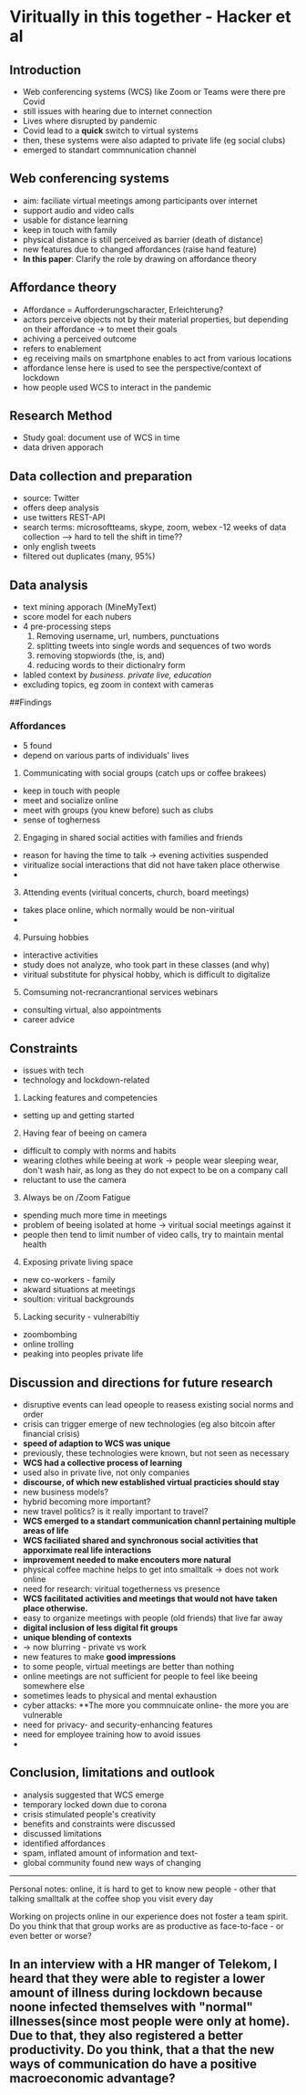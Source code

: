 # Viritually in this together - Hacker et al

## Introduction

- Web conferencing systems (WCS) like Zoom or Teams were there pre Covid
- still issues with hearing due to internet connection
- Lives where disrupted by pandemic
- Covid lead to a **quick** switch to virtual systems
- then, these systems were also adapted to private life (eg social clubs)
- emerged to standart commnunication channel

## Web conferencing systems

- aim: faciliate virtual meetings among participants over internet
- support audio and video calls
- usable for distance learning
- keep in touch with family
- physical distance is still perceived as barrier (death of distance)
- new features due to changed affordances (raise hand feature)
- **In this paper**: Clarify the role by drawing on affordance theory

## Affordance theory

- Affordance = Aufforderungscharacter, Erleichterung?
- actors perceive objects not by their material properties, but depending on their affordance -> to meet their goals
- achiving a perceived outcome
- refers to enablement
- eg receiving mails on smartphone enables to act from various locations
- affordance lense here is used to see the perspective/context of lockdown
- how people used WCS to interact in the pandemic

## Research Method

- Study goal: document use of WCS in time
- data driven apporach

## Data collection and preparation

- source: Twitter
- offers deep analysis
- use twitters REST-API
- search terms: microsoftteams, skype, zoom, webex
-12 weeks of data collection --> hard to tell the shift in time??
- only english tweets
- filtered out duplicates (many, 95%)

## Data analysis

- text mining apporach (MineMyText)
- score model for each nubers
- 4 pre-processing steps
	1. Removing username, url, numbers, punctuations
	2. splitting tweets into single words and sequences of two words
	3. removing stopwiords (the, is, and)
	4. reducing words to their dictionalry form
- labled context by *business. private live, education*
- excluding topics, eg zoom in context with cameras

##Findings

### Affordances

- 5 found
- depend on various parts of individuals' lives

1. Communicating with social groups
(catch ups or coffee brakees)
- keep in touch with people
- meet and socialize online
- meet with groups (you knew before) such as clubs
- sense of togherness


2. Engaging in shared social actities with families and friends
- reason for having the time to talk -> evening activities suspended
- viritualize social interactions that did not have taken place otherwise
- 

3. Attending events
(viritual concerts, church, board meetings)
- takes place online, which normally would be non-viritual
- 

4. Pursuing hobbies
- interactive activities
- study does not analyze, who took part in these classes (and why)
- viritual substitute for physical hobby, which is difficult to digitalize

5. Comsuming not-recrancrantional services
webinars
- consulting virtual, also appointments
- career advice

## Constraints

- issues with tech 
- technology and lockdown-related

1. Lacking features and competencies
- setting up and getting started

2. Having fear of beeing on camera
- difficult to comply with norms and habits
- wearing clothes while beeing at work -> people wear sleeping wear, don't wash hair, as long as they do not expect to be on a company call
- reluctant to use the camera

3. Always be on /Zoom Fatigue
- spending much more time in meetings
- problem of beeing isolated at home -> viritual social meetings against it
- people then tend to limit number of video calls, try to maintain mental health

4. Exposing private living space
- new co-workers - family
- akward situations at meetings
- soultion: viritual backgrounds

5. Lacking security - vulnerabiltiy
- zoombombing
- online trolling
- peaking into peoples private life

## Discussion and directions for future research

- disruptive events can lead opeople to reasess existing social norms and order
- crisis can trigger emerge of new technologies (eg also bitcoin after financial crisis)
- **speed of adaption to WCS was unique**
- previously, these technologies were known, but not seen as necessary
- **WCS had a collective process of learning**
- used also in private live, not only companies
- **discourse, of which new established virtual practicies should stay**
- new business models?
- hybrid becoming more important?
- new travel politics? is it really important to travel?
- **WCS emerged to a standart communication channl pertaining multiple areas of life**
- **WCS faciliated shared and synchronous social activities that apporximate real life interactions**
- **improvement needed to make encouters more natural**
- physical coffee machine helps to get into smalltalk -> does not work online
- need for research: viritual togetherness vs presence
- **WCS facilitated activities and meet­ings that would not have taken place otherwise.**
- easy to organize meetings with people (old friends) that live far away
- **digital inclusion of less digital fit groups**
- **unique blending of contexts**
- -> now blurring - private vs work
- new features to make **good impressions**
- to some people, virtual meetings are better than nothing
- online meetings are not sufficient for people to feel like beeing somewhere else
- sometimes leads to physical and mental exhaustion 
- cyber attacks: **The more you commnuicate online- the more you are vulnerable
- need for privacy- and security-enhancing features
- need for employee training how to avoid issues
-

## Conclusion, limitations and outlook

- analysis suggested that WCS emerge
- temporary locked down due to corona
- crisis stimulated people's creativity
- benefits and constraints were discussed
- discussed limitations
- identified affordances
- spam, inflated amount of information and text-
- global community found new ways of changing


----
Personal notes:
online, it is hard to get to know new people - other that talking smalltalk at the coffee shop you visit every day

Working on projects online in our experience does not foster a team spirit. Do you think that that group works are as productive as face-to-face - or even better or worse?


In an interview with a HR manger of Telekom, I heard that they were able to register a lower amount of illness during lockdown because noone infected themselves with "normal" illnesses(since most people were only at home). Due to that, they also registered a better productivity. Do you think, that a that the new ways of communication do have a positive macroeconomic advantage?
- 
